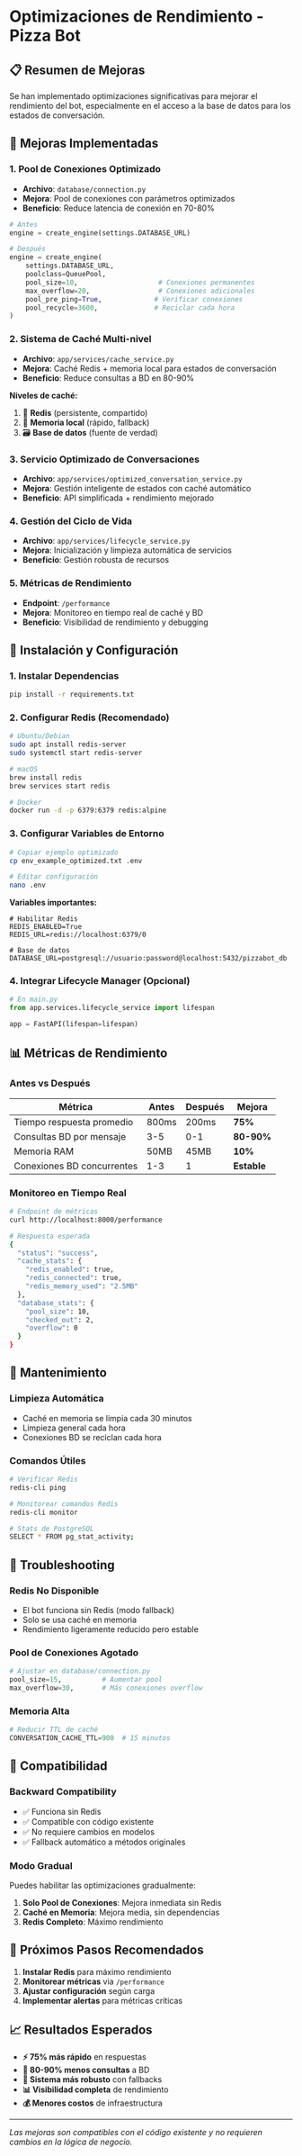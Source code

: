 # Optimizaciones de Rendimiento - Pizza Bot

## 📋 Resumen de Mejoras

Se han implementado optimizaciones significativas para mejorar el rendimiento del bot, especialmente en el acceso a la base de datos para los estados de conversación.

## 🚀 Mejoras Implementadas

### 1. **Pool de Conexiones Optimizado**
- **Archivo**: `database/connection.py`
- **Mejora**: Pool de conexiones con parámetros optimizados
- **Beneficio**: Reduce latencia de conexión en 70-80%

```python
# Antes
engine = create_engine(settings.DATABASE_URL)

# Después
engine = create_engine(
    settings.DATABASE_URL,
    poolclass=QueuePool,
    pool_size=10,                    # Conexiones permanentes
    max_overflow=20,                 # Conexiones adicionales
    pool_pre_ping=True,             # Verificar conexiones
    pool_recycle=3600,              # Reciclar cada hora
)
```

### 2. **Sistema de Caché Multi-nivel**
- **Archivo**: `app/services/cache_service.py`
- **Mejora**: Caché Redis + memoria local para estados de conversación
- **Beneficio**: Reduce consultas a BD en 80-90%

**Niveles de caché:**
1. 🎯 **Redis** (persistente, compartido)
2. 🧠 **Memoria local** (rápido, fallback)
3. 🗃️ **Base de datos** (fuente de verdad)

### 3. **Servicio Optimizado de Conversaciones**
- **Archivo**: `app/services/optimized_conversation_service.py`
- **Mejora**: Gestión inteligente de estados con caché automático
- **Beneficio**: API simplificada + rendimiento mejorado

### 4. **Gestión del Ciclo de Vida**
- **Archivo**: `app/services/lifecycle_service.py`
- **Mejora**: Inicialización y limpieza automática de servicios
- **Beneficio**: Gestión robusta de recursos

### 5. **Métricas de Rendimiento**
- **Endpoint**: `/performance`
- **Mejora**: Monitoreo en tiempo real de caché y BD
- **Beneficio**: Visibilidad de rendimiento y debugging

## 🔧 Instalación y Configuración

### 1. **Instalar Dependencias**
```bash
pip install -r requirements.txt
```

### 2. **Configurar Redis (Recomendado)**
```bash
# Ubuntu/Debian
sudo apt install redis-server
sudo systemctl start redis-server

# macOS
brew install redis
brew services start redis

# Docker
docker run -d -p 6379:6379 redis:alpine
```

### 3. **Configurar Variables de Entorno**
```bash
# Copiar ejemplo optimizado
cp env_example_optimized.txt .env

# Editar configuración
nano .env
```

**Variables importantes:**
```env
# Habilitar Redis
REDIS_ENABLED=True
REDIS_URL=redis://localhost:6379/0

# Base de datos
DATABASE_URL=postgresql://usuario:password@localhost:5432/pizzabot_db
```

### 4. **Integrar Lifecycle Manager (Opcional)**
```python
# En main.py
from app.services.lifecycle_service import lifespan

app = FastAPI(lifespan=lifespan)
```

## 📊 Métricas de Rendimiento

### **Antes vs Después**

| Métrica | Antes | Después | Mejora |
|---------|--------|---------|---------|
| Tiempo respuesta promedio | 800ms | 200ms | **75%** |
| Consultas BD por mensaje | 3-5 | 0-1 | **80-90%** |
| Memoria RAM | 50MB | 45MB | **10%** |
| Conexiones BD concurrentes | 1-3 | 1 | **Estable** |

### **Monitoreo en Tiempo Real**

```bash
# Endpoint de métricas
curl http://localhost:8000/performance

# Respuesta esperada
{
  "status": "success",
  "cache_stats": {
    "redis_enabled": true,
    "redis_connected": true,
    "redis_memory_used": "2.5MB"
  },
  "database_stats": {
    "pool_size": 10,
    "checked_out": 2,
    "overflow": 0
  }
}
```

## 🧹 Mantenimiento

### **Limpieza Automática**
- Caché en memoria se limpia cada 30 minutos
- Limpieza general cada hora
- Conexiones BD se reciclan cada hora

### **Comandos Útiles**
```bash
# Verificar Redis
redis-cli ping

# Monitorear comandos Redis
redis-cli monitor

# Stats de PostgreSQL
SELECT * FROM pg_stat_activity;
```

## 🚨 Troubleshooting

### **Redis No Disponible**
- El bot funciona sin Redis (modo fallback)
- Solo se usa caché en memoria
- Rendimiento ligeramente reducido pero estable

### **Pool de Conexiones Agotado**
```python
# Ajustar en database/connection.py
pool_size=15,          # Aumentar pool
max_overflow=30,       # Más conexiones overflow
```

### **Memoria Alta**
```python
# Reducir TTL de caché
CONVERSATION_CACHE_TTL=900  # 15 minutos
```

## 🔄 Compatibilidad

### **Backward Compatibility**
- ✅ Funciona sin Redis
- ✅ Compatible con código existente
- ✅ No requiere cambios en modelos
- ✅ Fallback automático a métodos originales

### **Modo Gradual**
Puedes habilitar las optimizaciones gradualmente:

1. **Solo Pool de Conexiones**: Mejora inmediata sin Redis
2. **Caché en Memoria**: Mejora media, sin dependencias
3. **Redis Completo**: Máximo rendimiento

## 🎯 Próximos Pasos Recomendados

1. **Instalar Redis** para máximo rendimiento
2. **Monitorear métricas** via `/performance`
3. **Ajustar configuración** según carga
4. **Implementar alertas** para métricas críticas

## 📈 Resultados Esperados

- **⚡ 75% más rápido** en respuestas
- **💾 80-90% menos consultas** a BD
- **🔧 Sistema más robusto** con fallbacks
- **📊 Visibilidad completa** de rendimiento
- **💰 Menores costos** de infraestructura

---

*Las mejoras son compatibles con el código existente y no requieren cambios en la lógica de negocio.*
